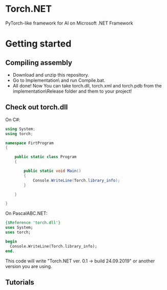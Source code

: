 # Torch.NET
PyTorch-like framework for AI on Microsoft .NET Framework

# Getting started
## Compiling assembly
* Download and unzip this repository.
* Go to Implementation\ and run Compile.bat.
* All done! Now You can take torch.dll, torch.xml and torch.pdb from the implementation\Release folder and them to your project!

## Check out torch.dll
On C#:
```C#
using System;
using torch;

namespace FirtProgram
{

    public static class Program
    {

        public static void Main()
        {
            Console.WriteLine(Torch.library_info);
        }

    }

}
```

On PascalABC.NET:
```Pascal
{$Reference 'torch.dll'}
uses System;
uses torch;

begin
  Console.WriteLine(Torch.library_info);
end.
```
This code will write "Torch.NET ver. 0.1 -> build 24.09.2019" or another version you are using.

## Tutorials
